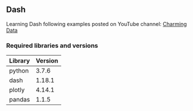 ## Dash
Learning Dash following examples posted on YouTube channel: 
[Charming Data](https://www.youtube.com/channel/UCqBFsuAz41sqWcFjZkqmJqQ)

### Required libraries and versions

| Library | Version |
| ------ | ------ |
| python | 3.7.6 |
| dash | 1.18.1 |
| plotly | 4.14.1 |
| pandas | 1.1.5 |
